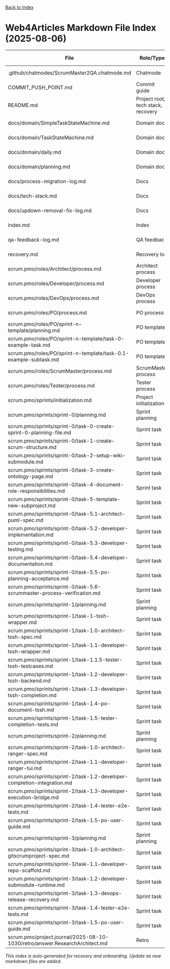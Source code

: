 [Back to Index](./index.md)

# Web4Articles Markdown File Index (2025-08-06)

| File | Role/Type | Last Modified |
|------|-----------|--------------|
| .github/chatmodes/ScrumMaster2QA.chatmode.md | Chatmode | 2025-08-06 |
| COMMIT_PUSH_POINT.md | Commit guide | 2025-08-06 |
| README.md | Project root, tech stack, recovery | 2025-08-06 |
| docs/domain/SimpleTaskStateMachine.md | Domain doc | 2025-08-06 |
| docs/domain/TaskStateMachine.md | Domain doc | 2025-08-06 |
| docs/domain/daily.md | Domain doc | 2025-08-06 |
| docs/domain/planning.md | Domain doc | 2025-08-06 |
| docs/process-migration-log.md | Docs | 2025-08-06 |
| docs/tech-stack.md | Docs | 2025-08-06 |
| docs/updown-removal-fix-log.md | Docs | 2025-08-06 |
| index.md | Index | 2025-08-06 |
| qa-feedback-log.md | QA feedback | 2025-08-06 |
| recovery.md | Recovery log | 2025-08-06 |
| scrum.pmo/roles/Architect/process.md | Architect process | 2025-08-06 |
| scrum.pmo/roles/Developer/process.md | Developer process | 2025-08-06 |
| scrum.pmo/roles/DevOps/process.md | DevOps process | 2025-08-06 |
| scrum.pmo/roles/PO/process.md | PO process | 2025-08-06 |
| scrum.pmo/roles/PO/sprint-n-template/planning.md | PO template | 2025-08-06 |
| scrum.pmo/roles/PO/sprint-n-template/task-0-example-task.md | PO template | 2025-08-06 |
| scrum.pmo/roles/PO/sprint-n-template/task-0.1-example-subtask.md | PO template | 2025-08-06 |
| scrum.pmo/roles/ScrumMaster/process.md | ScrumMaster process | 2025-08-06 |
| scrum.pmo/roles/Tester/process.md | Tester process | 2025-08-06 |
| scrum.pmo/sprints/initialization.md | Project initialization | 2025-08-06 |
| scrum.pmo/sprints/sprint-0/planning.md | Sprint planning | 2025-08-06 |
| scrum.pmo/sprints/sprint-0/task-0-create-sprint-0-planning-file.md | Sprint task | 2025-08-06 |
| scrum.pmo/sprints/sprint-0/task-1-create-scrum-structure.md | Sprint task | 2025-08-06 |
| scrum.pmo/sprints/sprint-0/task-2-setup-wiki-submodule.md | Sprint task | 2025-08-06 |
| scrum.pmo/sprints/sprint-0/task-3-create-ontology-page.md | Sprint task | 2025-08-06 |
| scrum.pmo/sprints/sprint-0/task-4-document-role-responsibilities.md | Sprint task | 2025-08-06 |
| scrum.pmo/sprints/sprint-0/task-5-template-new-subproject.md | Sprint task | 2025-08-06 |
| scrum.pmo/sprints/sprint-0/task-5.1-architect-puml-spec.md | Sprint task | 2025-08-06 |
| scrum.pmo/sprints/sprint-0/task-5.2-developer-implementation.md | Sprint task | 2025-08-06 |
| scrum.pmo/sprints/sprint-0/task-5.3-developer-testing.md | Sprint task | 2025-08-06 |
| scrum.pmo/sprints/sprint-0/task-5.4-developer-documentation.md | Sprint task | 2025-08-06 |
| scrum.pmo/sprints/sprint-0/task-5.5-po-planning-acceptance.md | Sprint task | 2025-08-06 |
| scrum.pmo/sprints/sprint-0/task-5.6-scrummaster-process-verification.md | Sprint task | 2025-08-06 |
| scrum.pmo/sprints/sprint-1/planning.md | Sprint planning | 2025-08-06 |
| scrum.pmo/sprints/sprint-1/task-1-tssh-wrapper.md | Sprint task | 2025-08-06 |
| scrum.pmo/sprints/sprint-1/task-1.0-architect-tssh-spec.md | Sprint task | 2025-08-06 |
| scrum.pmo/sprints/sprint-1/task-1.1-developer-tssh-wrapper.md | Sprint task | 2025-08-06 |
| scrum.pmo/sprints/sprint-1/task-1.1.5-tester-tssh-testcases.md | Sprint task | 2025-08-06 |
| scrum.pmo/sprints/sprint-1/task-1.2-developer-tssh-backend.md | Sprint task | 2025-08-06 |
| scrum.pmo/sprints/sprint-1/task-1.3-developer-tssh-completion.md | Sprint task | 2025-08-06 |
| scrum.pmo/sprints/sprint-1/task-1.4-po-document-tssh.md | Sprint task | 2025-08-06 |
| scrum.pmo/sprints/sprint-1/task-1.5-tester-completion-tests.md | Sprint task | 2025-08-06 |
| scrum.pmo/sprints/sprint-2/planning.md | Sprint planning | 2025-08-08 |
| scrum.pmo/sprints/sprint-2/task-1.0-architect-ranger-spec.md | Sprint task | 2025-08-08 |
| scrum.pmo/sprints/sprint-2/task-1.1-developer-ranger-tui.md | Sprint task | 2025-08-08 |
| scrum.pmo/sprints/sprint-2/task-1.2-developer-completion-integration.md | Sprint task | 2025-08-08 |
| scrum.pmo/sprints/sprint-2/task-1.3-developer-execution-bridge.md | Sprint task | 2025-08-08 |
| scrum.pmo/sprints/sprint-2/task-1.4-tester-e2e-tests.md | Sprint task | 2025-08-08 |
| scrum.pmo/sprints/sprint-2/task-1.5-po-user-guide.md | Sprint task | 2025-08-08 |
| scrum.pmo/sprints/sprint-3/planning.md | Sprint planning | 2025-08-08 |
| scrum.pmo/sprints/sprint-3/task-1.0-architect-gitscrumproject-spec.md | Sprint task | 2025-08-08 |
| scrum.pmo/sprints/sprint-3/task-1.1-developer-repo-scaffold.md | Sprint task | 2025-08-08 |
| scrum.pmo/sprints/sprint-3/task-1.2-developer-submodule-runtime.md | Sprint task | 2025-08-08 |
| scrum.pmo/sprints/sprint-3/task-1.3-devops-release-recovery.md | Sprint task | 2025-08-08 |
| scrum.pmo/sprints/sprint-3/task-1.4-tester-e2e-tests.md | Sprint task | 2025-08-08 |
| scrum.pmo/sprints/sprint-3/task-1.5-po-user-guide.md | Sprint task | 2025-08-08 |
| scrum.pmo/project.journal/2025-08-10-1030/retro/answer.ResearchArchitect.md | Retro | 2025-08-10 |

*This index is auto-generated for recovery and onboarding. Update as new markdown files are added.*
